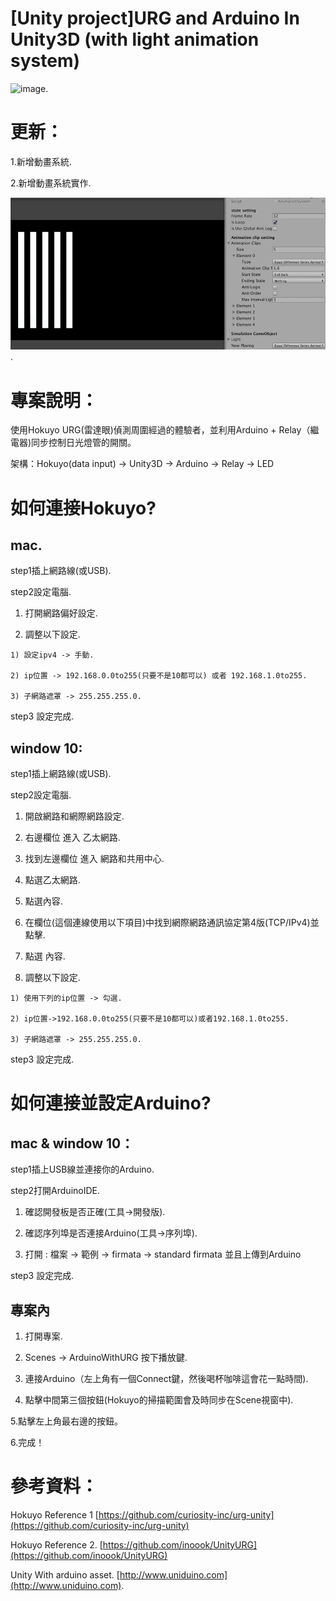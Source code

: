 # [Unity project]URG and Arduino In Unity3D (with light animation system)

![image](https://github.com/doremi31618/HokuyoURG_with_Arduino_In_Unity3D/blob/master/Pic/ezgif.com-video-to-gif.gif). 

更新： 
========
1.新增動畫系統.  

2.新增動畫系統實作. 

![image](https://github.com/doremi31618/HokuyoURG_with_Arduino_In_Unity3D/blob/master/Pic/AnimationSystemDemo.gif).


專案說明：
========
使用Hokuyo URG(雷達眼)偵測周圍經過的體驗者，並利用Arduino + Relay（繼電器)同步控制日光燈管的開關。  

架構：Hokuyo(data input) -> Unity3D -> Arduino -> Relay -> LED

如何連接Hokuyo?
=============
mac.
----
step1插上網路線(或USB). 

step2設定電腦. 

  1. 打開網路偏好設定. 
  
  2. 調整以下設定. 
  
    1) 設定ipv4 -> 手動. 
    
    2) ip位置 -> 192.168.0.0to255(只要不是10都可以) 或者 192.168.1.0to255.  
    
    3) 子網路遮罩 -> 255.255.255.0. 
    
step3 設定完成. 

window 10:
----------
step1插上網路線(或USB).  

step2設定電腦. 

  1. 開啟網路和網際網路設定.
  
  2. 右邊欄位 進入 乙太網路. 
  
  3. 找到左邊欄位 進入 網路和共用中心. 
  
  4. 點選乙太網路. 
  
  5. 點選內容. 
  
  6. 在欄位(這個連線使用以下項目)中找到網際網路通訊協定第4版(TCP/IPv4)並點擊. 
  
  7. 點選 內容. 
  
  8. 調整以下設定. 
  
    1) 使用下列的ip位置 -> 勾選. 
    
    2) ip位置->192.168.0.0to255(只要不是10都可以)或者192.168.1.0to255. 
    
    3) 子網路遮罩 -> 255.255.255.0. 
    
step3 設定完成.

如何連接並設定Arduino?
==================
mac & window 10：  
----------------
step1插上USB線並連接你的Arduino.  

step2打開ArduinoIDE.  

  1. 確認開發板是否正確(工具->開發版). 
  
  2. 確認序列埠是否連接Arduino(工具->序列埠). 
  
  3. 打開 : 檔案 -> 範例 -> firmata -> standard firmata 並且上傳到Arduino 
  
step3 設定完成. 

專案內
---------
1. 打開專案. 

2. Scenes -> ArduinoWithURG 按下播放鍵. 

3. 連接Arduino（左上角有一個Connect鍵，然後喝杯咖啡這會花一點時間). 

4. 點擊中間第三個按鈕(Hokuyo的掃描範圍會及時同步在Scene視窗中). 

5.點擊左上角最右邊的按鈕。

6.完成！  
  
參考資料：
==============
Hokuyo Reference 1 
[https://github.com/curiosity-inc/urg-unity](https://github.com/curiosity-inc/urg-unity)  

Hokuyo Reference 2. 
[https://github.com/inoook/UnityURG](https://github.com/inoook/UnityURG)  

Unity With arduino asset. 
[http://www.uniduino.com](http://www.uniduino.com). 
